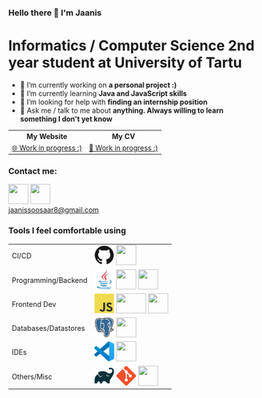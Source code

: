 ### Hello there 👋 I'm Jaanis

# Informatics / Computer Science 2nd year student at University of Tartu

- 🔭 I’m currently working on __a personal project :)__
- 🌱 I’m currently learning __Java and JavaScript skills__
- 🤔 I’m looking for help with __finding an internship position__
- 💬 Ask me / talk to me about __anything. Always willing to learn something I don't yet know__

<table>
    <tr>
        <th>My Website</th>
        <th>My CV</th>
    </tr>
    <tr>
        <td>
            <a href="https://jaaniss.github.io/">🌐 Work in progress :)</a>
        </td>
        <td>
            <a href="https://jaaniss.github.io/">📃 Work in progress :)</a>
        </td>
    </tr>
</table>

### Contact me:

<a href="https://www.linkedin.com/in/jaanissoosaar/"><img src="https://www.vectorlogo.zone/logos/linkedin/linkedin-icon.svg" width="40" height="40"/></a>
<a href="https://mail.google.com/"><img src="https://cdn.iconscout.com/icon/free/png-256/free-gmail-2981844-2476484.png?f=webp" width="40" height="40"/></a> <br>
jaanissoosaar8@gmail.com

### Tools I feel comfortable using

<table>
    <tr>
        <td>CI/CD</td>
        <td>
            <a href="https://en.wikipedia.org/wiki/GitHub" target="blank" rel="noopener noreferrer" alt="GitHub"><img src="https://github.com/devicons/devicon/blob/v2.13.0/icons/github/github-original.svg" width="40" height="40"/></a>
            <a href="https://en.wikipedia.org/wiki/Bitbucket" target="blank" rel="noopener noreferrer" alt="BitBucket"><img src="https://cdn4.iconfinder.com/data/icons/logos-and-brands/512/44_Bitbucket_logo_logos-512.png" width="40" height="40"/></a>
        </td>
    </tr>
<!--    <tr>
        <td>SysOps</td>
        <td>
            <a href=""><img src="https://github.com/devicons/devicon/blob/v2.13.0/icons/docker/docker-original.svg" width="40" height="40"/></a>
            <a href=""><img src="https://github.com/devicons/devicon/blob/v2.13.0/icons/kubernetes/kubernetes-plain.svg" width="40" height="40"/></a>
            <a href=""><img src="https://github.com/devicons/devicon/blob/v2.13.0/icons/linux/linux-original.svg" width="40" height="40"/></a>
            <a href=""><img src="https://github.com/devicons/devicon/blob/v2.13.0/icons/unix/unix-original.svg" width="40" height="40"/></a>
            <a href=""><img src="https://github.com/devicons/devicon/blob/v2.13.0/icons/ubuntu/ubuntu-plain.svg" width="40" height="40"/></a>
            <a href=""><img src="https://github.com/devicons/devicon/blob/v2.13.0/icons/bash/bash-original.svg" width="40" height="40"/></a>
        </td>
    </tr> -->
    <tr>
        <td>Programming/Backend</td>
        <td>
            <a href="https://en.wikipedia.org/wiki/Java_(programming_language)" target="blank" alt="Java"><img src="https://github.com/devicons/devicon/blob/v2.13.0/icons/java/java-original.svg" width="40" height="40"/></a>
            <a href="https://en.wikipedia.org/wiki/Python_(programming_language)" target="blank" alt="Python"><img src="https://upload.wikimedia.org/wikipedia/commons/thumb/c/c3/Python-logo-notext.svg/1869px-Python-logo-notext.svg.png" width="40" height="40"/></a>
            <a href="https://en.wikipedia.org/wiki/C%2B%2B" target="blank" alt="C++"><img src="https://raw.githubusercontent.com/isocpp/logos/master/cpp_logo.png" width="40" height="40"/></a>
        </td>
    </tr>
    <tr>
        <td>Frontend Dev</td>
        <td>
            <a href="https://en.wikipedia.org/wiki/JavaScript" target="blank" alt="JavaScript"><img src="https://github.com/devicons/devicon/blob/v2.13.0/icons/javascript/javascript-original.svg" width="40" height="40"/></a>
            <a href="https://en.wikipedia.org/wiki/Node.js" target="blank" alt="NodeJS"><img src="https://upload.wikimedia.org/wikipedia/commons/thumb/d/d9/Node.js_logo.svg/1024px-Node.js_logo.svg.png" width="60" height="40"/></a>
            <a href="https://en.wikipedia.org/wiki/Vue.js" target="blank" alt="VueJS"><img src="https://upload.wikimedia.org/wikipedia/commons/thumb/9/95/Vue.js_Logo_2.svg/1184px-Vue.js_Logo_2.svg.png" width="40" height="40"/></a>
        </td>
    </tr>
    <tr>
        <td>Databases/Datastores</td>
        <td>
            <a href="https://en.wikipedia.org/wiki/PostgreSQL" target="blank" alt="PostgreSQL"><img src="https://github.com/devicons/devicon/blob/v2.13.0/icons/postgresql/postgresql-original.svg" width="40" height="40"/></a>
            <a href="https://en.wikipedia.org/wiki/HSQLDB" target="blank" alt="HSQLDB"><img src="https://img.stackshare.io/service/6958/yQ4763oZ_400x400.jpg" width="40" height="40"/> </a>
        </td>
    </tr>
    <tr>
        <td>IDEs</td>
        <td>
            <a href="https://en.wikipedia.org/wiki/Visual_Studio_Code" target="_blank" alt="VSCode"><img src="https://github.com/devicons/devicon/blob/v2.13.0/icons/vscode/vscode-original.svg" width="40" height="40"/></a>
            <a href="https://en.wikipedia.org/wiki/IntelliJ_IDEA" target="_blank" alt="IntelliJ"><img src="https://upload.wikimedia.org/wikipedia/commons/thumb/9/9c/IntelliJ_IDEA_Icon.svg/2048px-IntelliJ_IDEA_Icon.svg.png" width="40" height="40"/></a>
        </td>
    </tr>
    <tr>
        <td>Others/Misc</td>
        <td>
            <a href="https://en.wikipedia.org/wiki/Gradle" target="blank" alt="Gradle"><img src="https://github.com/devicons/devicon/blob/v2.13.0/icons/gradle/gradle-plain.svg" width="40" height="40"/></a>
            <a href="https://en.wikipedia.org/wiki/Git" target="blank" alt="Git"><img src="https://github.com/devicons/devicon/blob/v2.13.0/icons/git/git-original.svg" width="40" height="40"/></a>
            <a href="https://en.wikipedia.org/wiki/Jira_(software)" target="blank" alt="JIRA"><img src="https://cdn4.iconfinder.com/data/icons/logos-and-brands/512/44_Bitbucket_logo_logos-512.png" width="40" height="40"/></a>
<!--        
            <a href="" target="_blank" alt="" ><img src="https://www.vectorlogo.zone/logos/getpostman/getpostman-icon.svg" width="40" height="40"/></a>
        -->
        </td>
    </tr>
</table>
